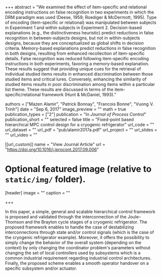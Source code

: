 +++
abstract = "We examined the effect of item-specific and relational encoding instructions on false recognition in two experiments in which the DRM paradigm was used (Deese, 1959; Roediger & McDermott, 1995). Type of encoding (item-specific or relational) was manipulated between subjects in Experiment 1 and within subjects in Experiment 2. Decision-based explanations (e.g., the distinctiveness heuristic) predict reductions in false recognition in between-subjects designs, but not in within-subjects designs, because they are conceptualized as global shifts in decision criteria. Memory-based explanations predict reductions in false recognition in both designs, resulting from enhanced recollection of item-specific details. False recognition was reduced following item-specific encoding instructions in both experiments, favoring a memory-based explanation. These results suggest that providing unique cues for the retrieval of individual studied items results in enhanced discrimination between those studied items and critical lures. Conversely, enhancing the similarity of studied items results in poor discrimination among items within a particular list theme. These results are discussed in terms of the item-specific/relational framework (Hunt & McDaniel, 1993)."

authors = ["Mazen Alamir", "Patrick Bonnay", "Francois Bonne", "Vuong V. Trinh"]
date = "Sep 6, 2017"
image_preview = ""
math = true
publication_types = ["2"]
publication = "In *Journal of Process Control*"
publication_short = ""
selected = false
title = "Fixed-point based hierarchical MPC control design for a cryogenic refrigerator"
url_code = ""
url_dataset = ""
url_pdf = "pub/alamir2017a.pdf"
url_project = ""
url_slides = ""
url_video = ""

[[url_custom]]
name = "View Journal Article"
url = "https://doi.org/10.1016/j.jprocont.2017.09.006"

# Optional featured image (relative to `static/img/` folder).
[header]
image = ""
caption = ""

+++

In this paper, a simple, general and scalable hierarchical control framework is proposed and validated through the interconnection of the Joule–Thomson and the Brayton cycle stages of a cryogenic refrigerator. The proposed framework enables to handle the case of destabilizing interconnections through state and/or control signals (which is the case of the cryogenic refrigerator example). Moreover, it offers the possibility to simply change the behavior of the overall system (depending on the context) by only changing the coordinator problem's parameters without changing the set of local controllers used by subsystems which is a common industrial requirement regarding industrial control architectures. Finally, the proposed scheme enables a smooth operator handover on a specific subsystem and/or actuator.


